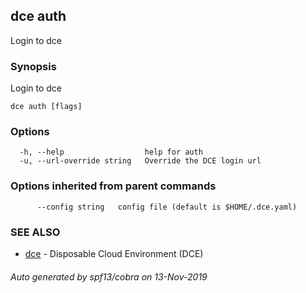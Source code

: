 ## dce auth

Login to dce

### Synopsis

Login to dce

```
dce auth [flags]
```

### Options

```
  -h, --help                  help for auth
  -u, --url-override string   Override the DCE login url
```

### Options inherited from parent commands

```
      --config string   config file (default is $HOME/.dce.yaml)
```

### SEE ALSO

* [dce](dce.md)	 - Disposable Cloud Environment (DCE)

###### Auto generated by spf13/cobra on 13-Nov-2019
